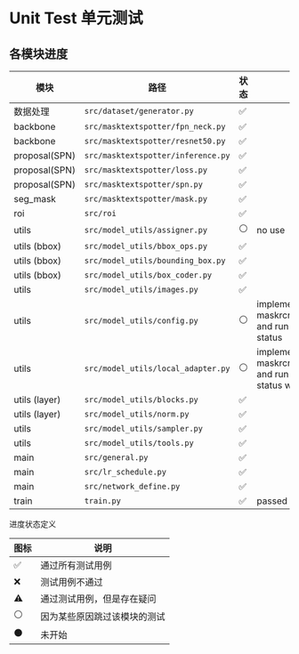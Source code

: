 # Unit Test 单元测试

## 各模块进度

| 模块          | 路径                               | 状态               | 描述                                                         |
| ------------- | ---------------------------------- | ------------------ | ------------------------------------------------------------ |
| 数据处理      | `src/dataset/generator.py`         | :white_check_mark: |                                                              |
| backbone      | `src/masktextspotter/fpn_neck.py`  | :white_check_mark: |                                                              |
| backbone      | `src/masktextspotter/resnet50.py`  | :white_check_mark: |                                                              |
| proposal(SPN) | `src/masktextspotter/inference.py` | :white_check_mark: |                                                              |
| proposal(SPN) | `src/masktextspotter/loss.py`      | :white_check_mark: |                                                              |
| proposal(SPN) | `src/masktextspotter/spn.py`       | :white_check_mark: |                                                              |
| seg_mask      | `src/masktextspotter/mask.py`      | :white_check_mark: |                                                              |
| roi           | `src/roi`                          | :white_check_mark: |                                                              |
| utils         | `src/model_utils/assigner.py`      | :white_circle:     | no use                                                       |
| utils (bbox)  | `src/model_utils/bbox_ops.py`      | :white_check_mark: |                                                              |
| utils (bbox)  | `src/model_utils/bounding_box.py`  | :white_check_mark: |                                                              |
| utils (bbox)  | `src/model_utils/box_coder.py`     | :white_check_mark: |                                                              |
| utils         | `src/model_utils/images.py`        | :white_check_mark: |                                                              |
| utils         | `src/model_utils/config.py`        | :white_circle:     | implemented from maskrcnn(mindspore) and run in good status  |
| utils         | `src/model_utils/local_adapter.py` | :white_circle:     | implemented from maskrcnn(mindspore) and run in good status with `train.py` |
| utils (layer) | `src/model_utils/blocks.py`        | :white_check_mark: |                                                              |
| utils (layer) | `src/model_utils/norm.py`          | :white_check_mark: |                                                              |
| utils         | `src/model_utils/sampler.py`       | :white_check_mark: |                                                              |
| utils         | `src/model_utils/tools.py`         | :white_check_mark: |                                                              |
| main          | `src/general.py`                   | :white_check_mark: |                                                              |
| main          | `src/lr_schedule.py`               | :white_check_mark: |                                                              |
| main          | `src/network_define.py`            | :white_check_mark: |                                                              |
| train         | `train.py`                         | :white_check_mark: | passed init                                                  |

进度状态定义

| 图标               | 说明                         |
| ------------------ | ---------------------------- |
| :white_check_mark: | 通过所有测试用例             |
| :x:                | 测试用例不通过               |
| :warning:          | 通过测试用例，但是存在疑问   |
| :white_circle:     | 因为某些原因跳过该模块的测试 |
| :black_circle:     | 未开始                       |

